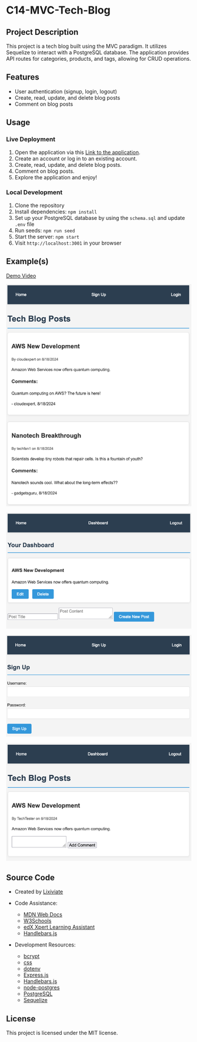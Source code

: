 # C14-MVC-Tech-Blog

## Project Description

This project is a tech blog built using the MVC paradigm. It utilizes Sequelize to interact with a PostgreSQL database. The application provides API routes for categories, products, and tags, allowing for CRUD operations.

## Features

- User authentication (signup, login, logout)
- Create, read, update, and delete blog posts
- Comment on blog posts

## Usage

### Live Deployment
1. Open the application via this [Link to the application](https://c14-mvc-tech-blog.onrender.com).
2. Create an account or log in to an existing account.
3. Create, read, update, and delete blog posts.
4. Comment on blog posts.
5. Explore the application and enjoy!

### Local Development
1. Clone the repository
2. Install dependencies: `npm install`
3. Set up your PostgreSQL database by using the `schema.sql` and update `.env` file
4. Run seeds: `npm run seed`
5. Start the server: `npm start`
6. Visit `http://localhost:3001` in your browser

## Example(s)

[Demo Video]()

![Example](./images/Example1.png)

![Example](./images/Example2.png)

![Example](./images/Example3.png)

![Example](./images/Example4.png)


## Source Code

- Created by [Lixiviate](https://github.com/Lixiviate)
- Code Assistance:
  - [MDN Web Docs](https://developer.mozilla.org/en-US/)
  - [W3Schools](https://www.w3schools.com/)
  - [edX Xpert Learning Assistant](https://www.edx.org/)
  - [Handlebars.js](https://handlebarsjs.com/)

- Development Resources:
  - [bcrypt](https://www.npmjs.com/package/bcrypt)
  - [css](github.com/necolas/normalize.css)
  - [dotenv](https://www.npmjs.com/package/dotenv)
  - [Express.js](https://www.npmjs.com/package/express)
  - [Handlebars.js](https://www.npmjs.com/package/handlebars)
  - [node-postgres](https://www.npmjs.com/package/pg)
  - [PostgreSQL](https://www.postgresql.org/)
  - [Sequelize](https://www.npmjs.com/package/sequelize)


## License

This project is licensed under the MIT license.
